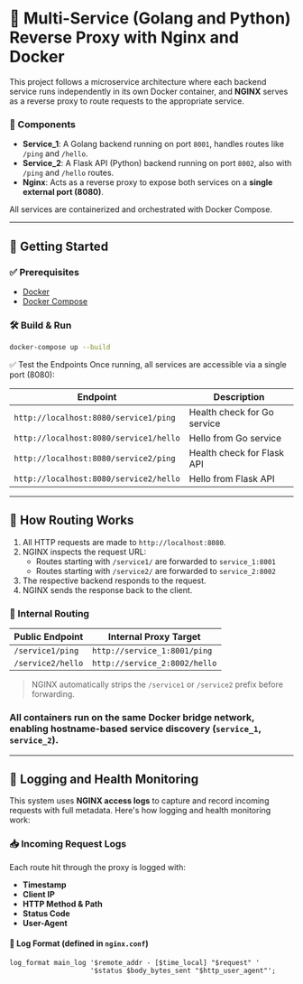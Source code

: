 # 🔁 Multi-Service (Golang and Python) Reverse Proxy with Nginx and Docker 

This project follows a microservice architecture where each backend service runs independently in its own Docker container, and **NGINX** serves as a reverse proxy to route requests to the appropriate service.

### 🔧 Components

- **Service_1**: A Golang backend running on port `8001`, handles routes like `/ping` and `/hello`.
- **Service_2**: A Flask API (Python) backend running on port `8002`, also with `/ping` and `/hello` routes.
- **Nginx**: Acts as a reverse proxy to expose both services on a **single external port (8080)**.
  
All services are containerized and orchestrated with Docker Compose.

---

## 🚀 Getting Started

### ✅ Prerequisites

- [Docker](https://www.docker.com/)
- [Docker Compose](https://docs.docker.com/compose/)

### 🛠️ Build & Run

```bash
docker-compose up --build
```


✅ Test the Endpoints
Once running, all services are accessible via a single port (8080):


| Endpoint                               | Description                 |
| -------------------------------------- | --------------------------- |
| `http://localhost:8080/service1/ping`  | Health check for Go service |
| `http://localhost:8080/service1/hello` | Hello from Go service       |
| `http://localhost:8080/service2/ping`  | Health check for Flask API  |
| `http://localhost:8080/service2/hello` | Hello from Flask API        |

---

## 🔀 How Routing Works 
1. All HTTP requests are made to `http://localhost:8080`.
2. NGINX inspects the request URL:
   - Routes starting with `/service1/` are forwarded to `service_1:8001`
   - Routes starting with `/service2/` are forwarded to `service_2:8002`
3. The respective backend responds to the request.
4. NGINX sends the response back to the client.

### 🔗 Internal Routing

| Public Endpoint                  | Internal Proxy Target            |
|----------------------------------|----------------------------------|
| `/service1/ping`                | `http://service_1:8001/ping`     |
| `/service2/hello`               | `http://service_2:8002/hello`    |

> NGINX automatically strips the `/service1` or `/service2` prefix before forwarding.

### All containers run on the same Docker bridge network, enabling hostname-based service discovery (`service_1`, `service_2`).

---

## 📄 Logging and Health Monitoring 

This system uses **NGINX access logs** to capture and record incoming requests with full metadata. Here's how logging and health monitoring work:

### 📥 Incoming Request Logs

Each route hit through the proxy is logged with:

- **Timestamp**
- **Client IP**
- **HTTP Method & Path**
- **Status Code**
- **User-Agent**

#### 🔧 Log Format (defined in `nginx.conf`)

```nginx
log_format main_log '$remote_addr - [$time_local] "$request" '
                    '$status $body_bytes_sent "$http_user_agent"';
```

